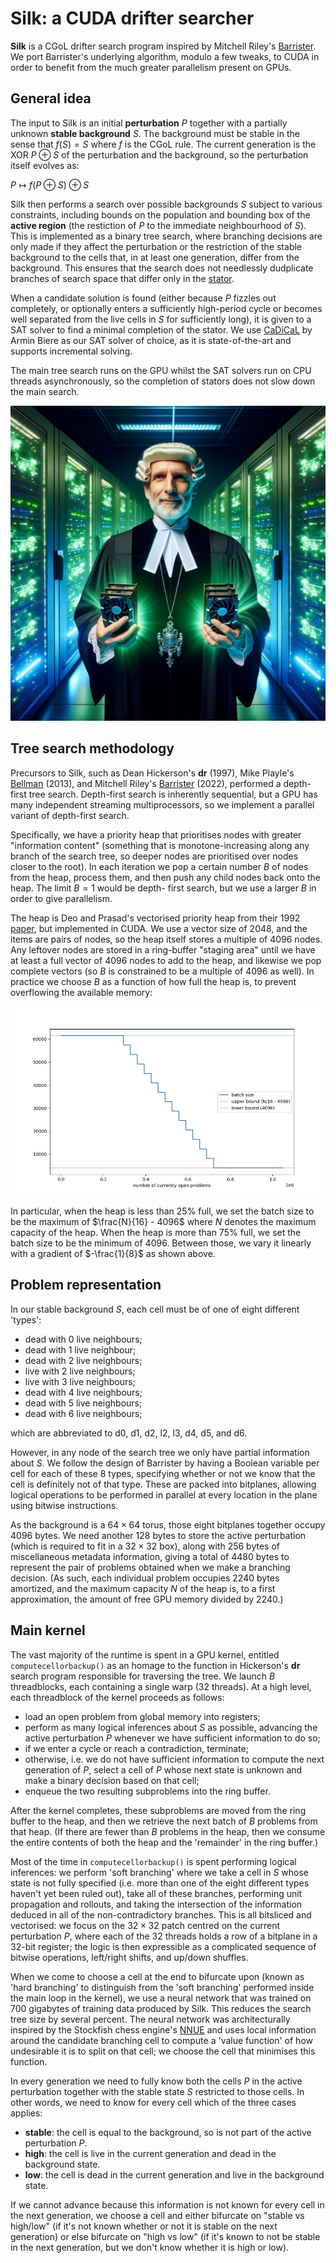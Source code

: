 Silk: a CUDA drifter searcher
=============================

**Silk** is a CGoL drifter search program inspired by Mitchell Riley's
[Barrister](https://github.com/mvr/barrister). We port Barrister's
underlying algorithm, modulo a few tweaks, to CUDA in order to benefit
from the much greater parallelism present on GPUs.

General idea
------------

The input to Silk is an initial **perturbation** $`P`$ together with a
partially unknown **stable background** $`S`$. The background must be
stable in the sense that $`f(S) = S`$ where $`f`$ is the CGoL rule.
The current generation is the XOR $`P \oplus S`$ of the perturbation
and the background, so the perturbation itself evolves as:

$`P \mapsto f(P \oplus S) \oplus S`$

Silk then performs a search over possible backgrounds $`S`$ subject
to various constraints, including bounds on the population and bounding
box of the **active region** (the restiction of $`P`$ to the immediate
neighbourhood of $`S`$). This is implemented as a binary tree search,
where branching decisions are only made if they affect the perturbation
or the restriction of the stable background to the cells that, in at
least one generation, differ from the background. This ensures that
the search does not needlessly dudplicate branches of search space
that differ only in the [stator](https://conwaylife.com/wiki/Stator).

When a candidate solution is found (either because $`P`$ fizzles out
completely, or optionally enters a sufficiently high-period cycle or
becomes well separated from the live cells in $`S`$ for sufficiently
long), it is given to a SAT solver to find a minimal completion of
the stator. We use [CaDiCaL](https://github.com/arminbiere/cadical)
by Armin Biere as our SAT solver of choice, as it is state-of-the-art
and supports incremental solving.

The main tree search runs on the GPU whilst the SAT solvers run on
CPU threads asynchronously, so the completion of stators does not slow
down the main search.

![Silk logo](./docs/silk.jpg)

Tree search methodology
-----------------------

Precursors to Silk, such as Dean Hickerson's **dr** (1997), Mike
Playle's [Bellman](https://conwaylife.com/wiki/Bellman) (2013), and
Mitchell Riley's [Barrister](https://github.com/mvr/barrister) (2022),
performed a depth-first tree search. Depth-first search is inherently
sequential, but a GPU has many independent streaming multiprocessors,
so we implement a parallel variant of depth-first search.

Specifically, we have a priority heap that prioritises nodes with
greater "information content" (something that is monotone-increasing
along any branch of the search tree, so deeper nodes are prioritised
over nodes closer to the root). In each iteration we pop a certain
number $`B`$ of nodes from the heap, process them, and then push any
child nodes back onto the heap. The limit $`B = 1`$ would be depth-
first search, but we use a larger $`B`$ in order to give parallelism.

The heap is Deo and Prasad's vectorised priority heap from their 1992
[paper](https://link.springer.com/article/10.1007/BF00128644), but
implemented in CUDA. We use a vector size of 2048, and the items are
pairs of nodes, so the heap itself stores a multiple of 4096 nodes.
Any leftover nodes are stored in a ring-buffer "staging area" until
we have at least a full vector of 4096 nodes to add to the heap, and
likewise we pop complete vectors (so $`B`$ is constrained to be a
multiple of 4096 as well). In practice we choose $`B`$ as a function
of how full the heap is, to prevent overflowing the available memory:

![Batch size diagram](./docs/batchsize.png)

In particular, when the heap is less than 25% full, we set the batch
size to be the maximum of $`\frac{N}{16} - 4096`$ where $`N`$ denotes
the maximum capacity of the heap. When the heap is more than 75% full,
we set the batch size to be the minimum of 4096. Between those, we
vary it linearly with a gradient of $`-\frac{1}{8}`$ as shown above.

Problem representation
----------------------

In our stable background $`S`$, each cell must be of one of eight
different 'types':

 - dead with 0 live neighbours;
 - dead with 1 live neighbour;
 - dead with 2 live neighbours;
 - live with 2 live neighbours;
 - live with 3 live neighbours;
 - dead with 4 live neighbours;
 - dead with 5 live neighbours;
 - dead with 6 live neighbours;

which are abbreviated to d0, d1, d2, l2, l3, d4, d5, and d6.

However, in any node of the search tree we only have partial
information about $`S`$. We follow the design of Barrister by having
a Boolean variable per cell for each of these 8 types, specifying
whether or not we know that the cell is definitely not of that type.
These are packed into bitplanes, allowing logical operations to be
performed in parallel at every location in the plane using bitwise
instructions.

As the background is a $`64 \times 64`$ torus, those eight bitplanes
together occupy 4096 bytes. We need another 128 bytes to store the
active perturbation (which is required to fit in a $`32 \times 32`$
box), along with 256 bytes of miscellaneous metadata information,
giving a total of 4480 bytes to represent the pair of problems
obtained when we make a branching decision. (As such, each individual
problem occupies 2240 bytes amortized, and the maximum capacity $`N`$
of the heap is, to a first approximation, the amount of free GPU
memory divided by 2240.)

Main kernel
-----------

The vast majority of the runtime is spent in a GPU kernel, entitled
`computecellorbackup()` as an homage to the function in Hickerson's
**dr** search program responsible for traversing the tree. We launch
$`B`$ threadblocks, each containing a single warp (32 threads). At
a high level, each threadblock of the kernel proceeds as follows:

 - load an open problem from global memory into registers;
 - perform as many logical inferences about $`S`$ as possible,
   advancing the active perturbation $`P`$ whenever we have
   sufficient information to do so;
 - if we enter a cycle or reach a contradiction, terminate;
 - otherwise, i.e. we do not have sufficient information to compute
   the next generation of $`P`$, select a cell of $`P`$ whose next
   state is unknown and make a binary decision based on that cell;
 - enqueue the two resulting subproblems into the ring buffer.

After the kernel completes, these subproblems are moved from the
ring buffer to the heap, and then we retrieve the next batch of
$`B`$ problems from that heap. (If there are fewer than $`B`$
problems in the heap, then we consume the entire contents of both
the heap and the 'remainder' in the ring buffer.)

Most of the time in `computecellorbackup()` is spent performing
logical inferences: we perform 'soft branching' where we take a
cell in $`S`$ whose state is not fully specified (i.e. more than
one of the eight different types haven't yet been ruled out),
take all of these branches, performing unit propagation and
rollouts, and taking the intersection of the information deduced
in all of the non-contradictory branches. This is all bitsliced
and vectorised: we focus on the $`32 \times 32`$ patch centred
on the current perturbation $`P`$, where each of the 32 threads
holds a row of a bitplane in a 32-bit register; the logic is
then expressible as a complicated sequence of bitwise operations,
left/right shifts, and up/down shuffles.

When we come to choose a cell at the end to bifurcate upon (known as
'hard branching' to distinguish from the 'soft branching' performed
inside the main loop in the kernel), we use a neural network that
was trained on 700 gigabytes of training data produced by Silk. This
reduces the search tree size by several percent. The neural network
was architecturally inspired by the Stockfish chess engine's
[NNUE](https://cp4space.hatsya.com/2021/01/08/the-neural-network-of-the-stockfish-chess-engine/)
and uses local information around the candidate branching cell to
compute a 'value function' of how undesirable it is to split on that
cell; we choose the cell that minimises this function.

In every generation we need to fully know both the cells $`P`$ in
the active perturbation together with the stable state $`S`$
restricted to those cells. In other words, we need to know for every
cell which of the three cases applies:

 - **stable**: the cell is equal to the background, so is not part
   of the active perturbation $`P`$.
 - **high**: the cell is live in the current generation and dead
   in the background state.
 - **low**: the cell is dead in the current generation and live
   in the background state.

If we cannot advance because this information is not known for every
cell in the next generation, we choose a cell and either bifurcate
on "stable vs high/low" (if it's not known whether or not it is
stable on the next generation) or else bifurcate on "high vs low"
(if it's known to not be stable in the next generation, but we don't
know whether it is high or low).


